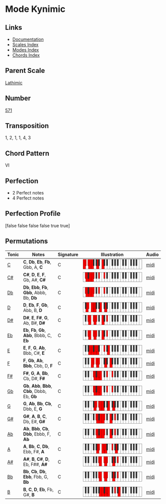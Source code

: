 # Mode Kynimic

## Links

- [Documentation](README.md)
- [Scales Index](Scales.md)
- [Modes Index](Modes.md)
- [Chords Index](Chords.md)

## Parent Scale

[Lathimic](ScaleLathimic.md)

## Number

[571](https://ianring.com/musictheory/scales/571)

## Transposition

1, 2, 1, 1, 4, 3

## Chord Pattern

VI

## Perfection

- 2 Perfect notes
- 4 Perfect notes

## Perfection Profile

[false false false false true true]

## Permutations

| Tonic | Notes | Signature | Illustration | Audio |
|-------|-------|-----------|--------------|-------|
| [C](ModeCNaturalKynimic.md) | **C**, **Db**, **Eb**, **Fb**, Gbb, A, **C** | C | ![CNaturalKynimic](ModeCNaturalKynimic.png) | [midi](https://github.com/edipermadi/music/blob/main/docs/ModeCNaturalKynimic.mid?raw=true) |
| [C#](ModeCSharpKynimic.md) | **C#**, **D**, **E**, **F**, Gb, A#, **C#** | C | ![CSharpKynimic](ModeCSharpKynimic.png) | [midi](https://github.com/edipermadi/music/blob/main/docs/ModeCSharpKynimic.mid?raw=true) |
| [Db](ModeDFlatKynimic.md) | **Db**, **Ebb**, **Fb**, **Gbb**, Abbb, Bb, **Db** | C | ![DFlatKynimic](ModeDFlatKynimic.png) | [midi](https://github.com/edipermadi/music/blob/main/docs/ModeDFlatKynimic.mid?raw=true) |
| [D](ModeDNaturalKynimic.md) | **D**, **Eb**, **F**, **Gb**, Abb, B, **D** | C | ![DNaturalKynimic](ModeDNaturalKynimic.png) | [midi](https://github.com/edipermadi/music/blob/main/docs/ModeDNaturalKynimic.mid?raw=true) |
| [D#](ModeDSharpKynimic.md) | **D#**, **E**, **F#**, **G**, Ab, B#, **D#** | C | ![DSharpKynimic](ModeDSharpKynimic.png) | [midi](https://github.com/edipermadi/music/blob/main/docs/ModeDSharpKynimic.mid?raw=true) |
| [Eb](ModeEFlatKynimic.md) | **Eb**, **Fb**, **Gb**, **Abb**, Bbbb, C, **Eb** | C | ![EFlatKynimic](ModeEFlatKynimic.png) | [midi](https://github.com/edipermadi/music/blob/main/docs/ModeEFlatKynimic.mid?raw=true) |
| [E](ModeENaturalKynimic.md) | **E**, **F**, **G**, **Ab**, Bbb, C#, **E** | C | ![ENaturalKynimic](ModeENaturalKynimic.png) | [midi](https://github.com/edipermadi/music/blob/main/docs/ModeENaturalKynimic.mid?raw=true) |
| [F](ModeFNaturalKynimic.md) | **F**, **Gb**, **Ab**, **Bbb**, Cbb, D, **F** | C | ![FNaturalKynimic](ModeFNaturalKynimic.png) | [midi](https://github.com/edipermadi/music/blob/main/docs/ModeFNaturalKynimic.mid?raw=true) |
| [F#](ModeFSharpKynimic.md) | **F#**, **G**, **A**, **Bb**, Cb, D#, **F#** | C | ![FSharpKynimic](ModeFSharpKynimic.png) | [midi](https://github.com/edipermadi/music/blob/main/docs/ModeFSharpKynimic.mid?raw=true) |
| [Gb](ModeGFlatKynimic.md) | **Gb**, **Abb**, **Bbb**, **Cbb**, Dbbb, Eb, **Gb** | C | ![GFlatKynimic](ModeGFlatKynimic.png) | [midi](https://github.com/edipermadi/music/blob/main/docs/ModeGFlatKynimic.mid?raw=true) |
| [G](ModeGNaturalKynimic.md) | **G**, **Ab**, **Bb**, **Cb**, Dbb, E, **G** | C | ![GNaturalKynimic](ModeGNaturalKynimic.png) | [midi](https://github.com/edipermadi/music/blob/main/docs/ModeGNaturalKynimic.mid?raw=true) |
| [G#](ModeGSharpKynimic.md) | **G#**, **A**, **B**, **C**, Db, E#, **G#** | C | ![GSharpKynimic](ModeGSharpKynimic.png) | [midi](https://github.com/edipermadi/music/blob/main/docs/ModeGSharpKynimic.mid?raw=true) |
| [Ab](ModeAFlatKynimic.md) | **Ab**, **Bbb**, **Cb**, **Dbb**, Ebbb, F, **Ab** | C | ![AFlatKynimic](ModeAFlatKynimic.png) | [midi](https://github.com/edipermadi/music/blob/main/docs/ModeAFlatKynimic.mid?raw=true) |
| [A](ModeANaturalKynimic.md) | **A**, **Bb**, **C**, **Db**, Ebb, F#, **A** | C | ![ANaturalKynimic](ModeANaturalKynimic.png) | [midi](https://github.com/edipermadi/music/blob/main/docs/ModeANaturalKynimic.mid?raw=true) |
| [A#](ModeASharpKynimic.md) | **A#**, **B**, **C#**, **D**, Eb, F##, **A#** | C | ![ASharpKynimic](ModeASharpKynimic.png) | [midi](https://github.com/edipermadi/music/blob/main/docs/ModeASharpKynimic.mid?raw=true) |
| [Bb](ModeBFlatKynimic.md) | **Bb**, **Cb**, **Db**, **Ebb**, Fbb, G, **Bb** | C | ![BFlatKynimic](ModeBFlatKynimic.png) | [midi](https://github.com/edipermadi/music/blob/main/docs/ModeBFlatKynimic.mid?raw=true) |
| [B](ModeBNaturalKynimic.md) | **B**, **C**, **D**, **Eb**, Fb, G#, **B** | C | ![BNaturalKynimic](ModeBNaturalKynimic.png) | [midi](https://github.com/edipermadi/music/blob/main/docs/ModeBNaturalKynimic.mid?raw=true) |
